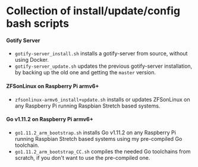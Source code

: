 # Collection of install/update/config bash scripts
#### Gotify Server
* `gotify-server_install.sh` installs a gotify-server from source, without using Docker.
* `gotify-server_update.sh` updates the previous gotify-server installation, by backing up the old one and getting the `master` version.

#### ZFSonLinux on Raspberry Pi armv6+
* `zfsonlinux-armv6_install+update.sh` installs or updates ZFSonLinux on any Raspberry Pi running Raspbian Stretch based systems.

#### Go v1.11.2 on Raspberry Pi armv6+
* `go1.11.2_arm_bootstrap.sh` installs Go v1.11.2 on any Raspberry Pi running Raspbian Stretch based systems using my pre-compiled Go toolchain.
* `go1.11.2_arm_bootstrap_CC.sh` compiles the needed Go toolchains from scratch, if you don't want to use the pre-compiled one.